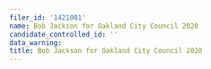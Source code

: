 ```yaml
---
filer_id: '1421001'
name: Bob Jackson for Oakland City Council 2020
candidate_controlled_id: ''
data_warning:
title: Bob Jackson for Oakland City Council 2020
---
```

